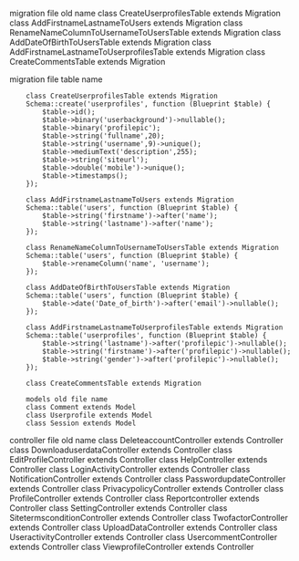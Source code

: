 migration file old name
class CreateUserprofilesTable extends Migration
class AddFirstnameLastnameToUsers extends Migration
class RenameNameColumnToUsernameToUsersTable extends Migration
class AddDateOfBirthToUsersTable extends Migration
class AddFirstnameLastnameToUserprofilesTable extends Migration
class CreateCommentsTable extends Migration

migration file table name

        class CreateUserprofilesTable extends Migration
        Schema::create('userprofiles', function (Blueprint $table) {
            $table->id();
            $table->binary('userbackground')->nullable();
            $table->binary('profilepic');
            $table->string('fullname',20);
            $table->string('username',9)->unique();
            $table->mediumText('description',255);
            $table->string('siteurl');
            $table->double('mobile')->unique();
            $table->timestamps();
        });

        class AddFirstnameLastnameToUsers extends Migration
        Schema::table('users', function (Blueprint $table) {
            $table->string('firstname')->after('name');
            $table->string('lastname')->after('name');
        });

        class RenameNameColumnToUsernameToUsersTable extends Migration
        Schema::table('users', function (Blueprint $table) {
            $table->renameColumn('name', 'username');
        });

        class AddDateOfBirthToUsersTable extends Migration
        Schema::table('users', function (Blueprint $table) {
            $table->date('Date_of_birth')->after('email')->nullable();
        });

        class AddFirstnameLastnameToUserprofilesTable extends Migration
        Schema::table('userprofiles', function (Blueprint $table) {
            $table->string('lastname')->after('profilepic')->nullable();
            $table->string('firstname')->after('profilepic')->nullable();
            $table->string('gender')->after('profilepic')->nullable();
        });

        class CreateCommentsTable extends Migration

        models old file name
        class Comment extends Model
        class Userprofile extends Model
        class Session extends Model


controller file old name
class DeleteaccountController extends Controller
class DownloaduserdataController extends Controller
class EditProfileController extends Controller
class HelpController extends Controller
class LoginActivityController extends Controller
class NotificationController extends Controller
class PasswordupdateController extends Controller
class PrivacypolicyController extends Controller
class ProfileController extends Controller
class Reportcontroller extends Controller
class SettingController extends Controller
class SitetermsconditionController extends Controller
class TwofactorController extends Controller
class UploadDataController extends Controller
class UseractivityController extends Controller
class UsercommentController extends Controller
class ViewprofileController extends Controller
